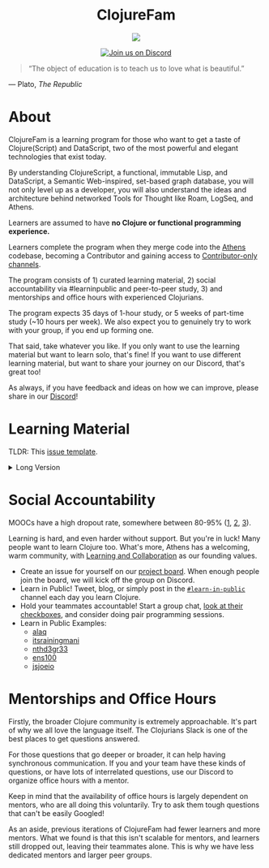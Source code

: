 <h1 align="center">ClojureFam</h1>

<p align="center">
  <img src="https://upload.wikimedia.org/wikipedia/commons/thumb/5/5d/Clojure_logo.svg/256px-Clojure_logo.png">
</p>
<p align="center">
  <a href="https://discord.gg/5jVXv5A">
      <img src="https://img.shields.io/discord/708122962422792194?label=discord&logo=Discord" alt="Join us on Discord">
  </a>
</p>

> “The object of education is to teach us to love what is beautiful.”

— Plato, _The Republic_

# About

ClojureFam is a learning program for those who want to get a taste of Clojure(Script) and DataScript, two of the most powerful and elegant technologies that exist today.

By understanding ClojureScript, a functional, immutable Lisp, and DataScript, a Semantic Web-inspired, set-based graph database, you will not only level up as a developer, you will also understand the ideas and architecture behind networked Tools for Thought like Roam, LogSeq, and Athens.

Learners are assumed to have **no Clojure or functional programming experience.**

Learners complete the program when they merge code into the [Athens](https://github.com/athensresearch/athens) codebase, becoming a Contributor and gaining access to [Contributor-only channels](https://github.com/athensresearch/athens/blob/master/CONTRIBUTING.md).

The program consists of 1) curated learning material, 2) social accountability via #learninpublic and peer-to-peer study, 3) and mentorships and office hours with experienced Clojurians.

The program expects 35 days of 1-hour study, or 5 weeks of part-time study (~10 hours per week). We also expect you to genuinely try to work with your group, if you end up forming one.

That said, take whatever you like. If you only want to use the learning material but want to learn solo, that's fine! If you want to use different learning material, but want to share your journey on our Discord, that's great too!

As always, if you have feedback and ideas on how we can improve, please share in our [Discord](https://discord.gg/5jVXv5A)!

# Learning Material

TLDR: This [issue template](https://github.com/athensresearch/ClojureFam/issues/new?template=progress_template.md&title=YOUR+NAME+Progress).

<details>
<summary>Long Version</summary>

- Getting Help: Learning a new language can be intimidating. Especially a more avant-garde one like Clojure. But don't worry, you'll always have help!
  - [Athens Discord](https://discord.gg/5jVXv5A) channels: #learning, #engineering, #learn-in-public
  - [Clojurians Slack](http://clojurians.net/): #beginners, #re-frame, #datascript, etc.
  - [Clojurians Zulip](https://clojurians.zulipchat.com/)
- IDE: One thing that you'll have to get used to if you haven't worked with Lisps/Emacs before is structural editing. This is because there are so many parens! If you are unsure which IDE, go with VS Code or Cursive. Your text editor ideally give you hints as you type, and gives you shortcuts to easily pull docs and examples up. [Dash](https://kapeli.com/dash) is also nice for docs!
  - Popular editors and their plugins:
    - VS Code: Calva
    - Intelli-J: Cursive
    - Emacs: CIDER or Doom Emacs
    - Vim: Fireplace or Conjure
    - Atom: Chlorine
  - See Athens [CONTRIBUTING.md](https://github.com/athensresearch/athens/blob/master/CONTRIBUTING.md#connecting-your-repl) for how to set up your REPL for use with the Athens Codebase.
- REPL: the REPL is your friend! See this [video](https://vvvvalvalval.github.io/posts/what-makes-a-good-repl.html) for how REPL-driven programming makes you more productive.
- [Athens Stack Mind Map - what to know and what not to know](https://whimsical.com/VdBCZ1d33pzXR7H7h9uAen)
- Books and Tutorials
  - [Clojure from the Ground Up](https://aphyr.com/tags/Clojure-from-the-ground-up) (suggest skipping Ch 5 "Macros" for now)
  - [Clojure for the Brave and True](https://www.braveclojure.com/clojure-for-the-brave-and-true/) (suggest skipping ch11 on core.async, ch7 section on Macros, and ch8 on Macros)
- Problems and Exercises
  - [4Clojure](http://www.4clojure.com/) problems are broken down by difficulty (Elementary, Easy, Medium and Hard). However, you might find it more useful to complete problems that match what you're reading. For example, if you've just read Chapter 4 of Clojure from the Ground Up (Sequences), give the problems that are tagged "seqs" a shot.
  - [Exercism](https://exercism.io/tracks/clojure) is a good bonus, especially if you can get a mentor to review your code.
- ClojureScript, Reagent, Re-frame
  - [Intro to ClojureScript](https://clojurescript.org/guides/quick-start). ClojureScript is essentially the same as Clojure, with the exception being that your hosted language is JavaScript and not Java. You have access to JavaScript libraries, your ClojureScript code compiles to JS. Because you are no longer using Clojure, you lose threading and concurrency.
  - [js->cljs synonyms](https://kanaka.github.io/clojurescript/web/synonym.html): Translations from JavaScript
  - [Klipse cljs->js converter](http://app.klipse.tech/): JS interop can be tricky sometimes!
  - [cljs-devtools](https://github.com/binaryage/cljs-devtools): Even though we are compiling from ClojureScript to JavaScript, we can still leverage the awesomeness of Chrome DevTools! (Sorry Firefox people, it doesn't work as well.) You can set breakpoints _in_ ClojureScript from the source tab and jump to code where errors have been thrown, just like in JavaScript! You can also print ClojureScript data structures.
  - [Intro to Reagent](https://reagent-project.github.io/). Pre-requisite: Atoms, covered by Chapter 6 of Clojure from the Ground Up
  - [Reagent Docs](https://cljdoc.org/d/reagent/reagent/1.0.0-alpha2/doc/documentation-index). Pre-requisite: Atoms
  - [learnreagent.com](https://www.learnreagent.com/), [learnreframe.com](https://www.learnreframe.com/) for code comparisons
  - re-frame vs react-redux: re-frame is the frontend framework Athens uses, which overlaps heavily with redux. It's not a pure 1:1 mapping – Re-frame introduces a few new concepts such as `fx` and `cofx` – but it's quite close!
  
        | re-frame     | react-redux        |
        | ------------ | ------------------ |
        | events       | actions/reducer    |
        | db           | store              |
        | subscribe    | mapStateToProps    |
        | dispatch     | mapDispatchToProps |
        | subs         |                    |
        | fx           |                    |
        | cofx         |                    |
        
  - [re-frame tutorial by PurelyFunctional.tv](https://purelyfunctional.tv/guide/re-frame--building-blocks/) – primer on re-frame, hiccup, and reagent
  - [re-frame's documentation's about the data loop](https://day8.github.io/re-frame/a-loop/)
  - [re-frame examples](https://github.com/day8/re-frame/tree/master/examples) and [re-frame-10x TodoMVC](https://github.com/day8/re-frame-10x/tree/master/examples/todomvc). Clone and actually modify these apps!
  - Real-world projects: [conduit](https://github.com/jacekschae/conduit), [status.im](https://github.com/status-im/status-react), [Blue Genes](https://github.com/intermine/bluegenes)
  - Build something of your own! Pomodoro timer, calculator, etc. Projects from previous learners: [Pomato](https://github.com/itsrainingmani/pomato) & [Hail-the-wheel](https://github.com/alaq/hail-the-wheel).
- DataScript: DataScript is a database engine for the frontend. It is a port of an actual backend database, Datomic. The query language DataScript and Datomic are written is Datalog. Like SQL, DataLog is a declarative, logical programming language. Unlike SQL, it leverages set-logic, which makes for very flexible queries such as recursive queries and reverse lookups. Similarly, DataScript and Datomic are very flexible engines with flexible schemas. All of this plays into the graph database that Roam/Athens is built off of. Indeed, it may be the secret sauce of this whole thing!
  - [Datascript and Datomic: Data Modeling for Heroes - Mark Bastian](https://www.youtube.com/watch?v=tV4pHW_WOrY)
  - [clojureD 2019: "How to Graph Your Data" by Paula Gearon](https://www.youtube.com/watch?v=tbVwmFBnfo4)
  - [Domain Modeling with Datalog - Norbert Wójtowicz](https://www.youtube.com/watch?v=oo-7mN9WXTw)
  - [http://www.learndatalogtoday.org/](http://www.learndatalogtoday.org/): a series of exercises to familiarize you with   DataLog syntax and common operations, nothing crazy. It doesn't provide a ton of background, however, so you may want to   reference the latter resources.
  - [https://github.com/markbastian/datascript-playground/](https://github.com/markbastian/datascript-playground/): Similar to   the TodoMVC apps, you should download #2 and evaluate each expression in the REPL as you go through the code. There are a   lot of examples, just pick a few.
  - Datomic docs are the reference that DataScript is based off of. There are a lot. These are the best ones to start off with, and the ones docs that apply to DataScript
    - [https://docs.datomic.com/on-prem/pull.html](https://docs.datomic.com/on-prem/pull.html)
    - [https://docs.datomic.com/on-prem/query.html](https://docs.datomic.com/on-prem/query.html)
    - [https://docs.datomic.com/on-prem/schema.html](https://docs.datomic.com/on-prem/schema.html)
    - [https://docs.datomic.com/on-prem/transactions.html](https://docs.datomic.com/on-prem/transactions.html)
- Clojure History and Motivation
    - [Effective Programs - 10 Years of Clojure - Rich Hickey](https://www.youtube.com/watch?v=2V1FtfBDsLU)
    - ["History of Clojure" paper, History of Programming Languages Conference - Rich Hickey](https://download.clojure.org/papers/clojure-hopl-iv-final.pdf)
- Cheatsheets: Clojure has an extensive core library and many symbols not often found in mainstream languages.
    - [Clojure Cheatsheet](https://clojure.org/api/cheatsheet)
    - [ClojureScript Cheatsheet](https://cljs.info/cheatsheet/)
    - [ClojureDocs Quick Reference](http://clojuredocs.org/quickref)
- Paid Tutorial/Courses
  - [Clojure by Example](https://github.com/inclojure-org/clojure-by-example) (not for absolute beginner programmers)
  - [Getting Clojure](https://pragprog.com/titles/roclojure/) (not a free resource, but highly recommended by the community)
- Questions: How well do you grok Clojure? That is, do you intuit the design principles and philosophy that Clojure embodies? Some of these questions may even make a Clojure sensei pause and think. Ultimately, there isn't one right answer. And as Socrates taught us, sometimes just sitting with the questions is good enough. 🙂
    - Why are there so many **core functions** in clojure.core? What affordances does this give the programmer?
    - What is a **persistent data structure**? What affordances does they give the programmer?
    - Why is **concurrency** harder in some languages than others?
    - Why is Clojure a **Lisp**? What affordances do Lisps give to programmers?
    - What affordances does Clojure's **REPL** give to the programmer?
    - Why is Clojure a **hosted language**? What affordances does this give the programmer?
    - What is **lazy evaluation**? What are **lazy sequences**? Why might laziness be useful?
    - Where do you see the principle of **accretion** at play in the Clojure world?
- Bonus Questions
    - Why do Clojurians worship Rich Hickey?
    - Who are your favorite Clojurians?
</details>

# Social Accountability

MOOCs have a high dropout rate, somewhere between 80-95% ([1](https://keg.cs.tsinghua.edu.cn/jietang/publications/AAAI19-Feng-dropout-moocs.pdf), [2](https://warwick.ac.uk/fac/sci/dcs/people/research/csrmaj/daniel_onah_edulearn14.pdf), [3](https://www.wired.com/insights/2014/08/whats-wrong-moocs-arent-changing-game-education/)).

Learning is hard, and even harder without support. But you're in luck! Many people want to learn Clojure too. What's more, Athens has a welcoming, warm community, with [Learning and Collaboration](https://github.com/athensresearch/athens/blob/master/CODE_OF_CONDUCT.md#values) as our founding values.

- Create an issue for yourself on our [project board](https://github.com/athensresearch/ClojureFam/projects/3). When enough people join the board, we will kick off the group on Discord.
- Learn in Public! Tweet, blog, or simply post in the [`#learn-in-public`](https://discord.gg/7ztV74d) channel each day you learn Clojure.
- Hold your teammates accountable! Start a group chat, [look at their checkboxes](https://github.com/athensresearch/ClojureFam/issues/53), and consider doing pair programming sessions.
- Learn in Public Examples:
    - [alaq](https://github.com/alaq/learning-clojure-in-public)
    - [itsrainingmani](https://github.com/itsrainingmani/learn-clojure-in-public)
    - [nthd3gr33](https://github.com/nthd3gr33/learn-clojure-in-public)
    - [ens100](https://github.com/ens100/Learning-Clojure)
    - [jsjoeio](https://joeprevite.com/clojure-from-the-ground-up)

# Mentorships and Office Hours

Firstly, the broader Clojure community is extremely approachable. It's part of why we all love the language itself. The Clojurians Slack is one of the best places to get questions answered.

For those questions that go deeper or broader, it can help having synchronous communication. If you and your team have these kinds of questions, or have lots of interrelated questions, use our Discord to organize office hours with a mentor.

Keep in mind that the availability of office hours is largely dependent on mentors, who are all doing this voluntarily. Try to ask them tough questions that can't be easily Googled!

As an aside, previous iterations of ClojureFam had fewer learners and more mentors. What we found is that this isn't scalable for mentors, and learners still dropped out, leaving their teammates alone. This is why we have less dedicated mentors and larger peer groups.

